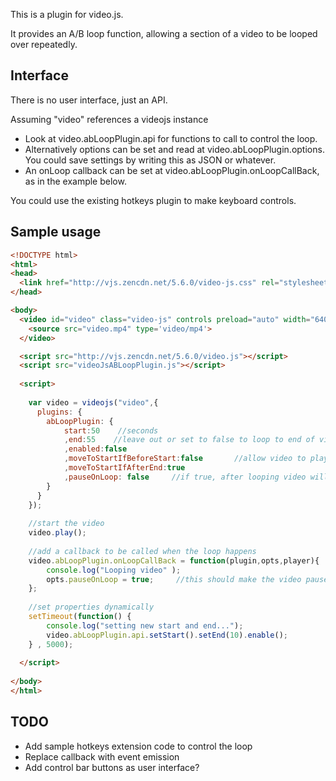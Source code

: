 This is a plugin for video.js.

It provides an A/B loop function, allowing a section of a video to be looped over repeatedly.

Interface
---------

There is no user interface, just an API. 

Assuming "video" references a videojs instance 
* Look at video.abLoopPlugin.api for functions to call to control the loop.
* Alternatively options can be set and read at video.abLoopPlugin.options. You could save settings by writing this as JSON or whatever.
* An onLoop callback can be set at video.abLoopPlugin.onLoopCallBack, as in the example below.

You could use the existing hotkeys plugin to make keyboard controls.

Sample usage
------------

```html
<!DOCTYPE html>
<html>
<head>
  <link href="http://vjs.zencdn.net/5.6.0/video-js.css" rel="stylesheet">
</head>

<body>
  <video id="video" class="video-js" controls preload="auto" width="640" height="264" data-setup="{}">
    <source src="video.mp4" type='video/mp4'>
  </video>

  <script src="http://vjs.zencdn.net/5.6.0/video.js"></script>
  <script src="videoJsABLoopPlugin.js"></script>
  
  <script>
	
	var video = videojs("video",{
	  plugins: {
  		abLoopPlugin: {
  			start:50    //seconds
  			,end:55    //leave out or set to false to loop to end of video
  			,enabled:false
  			,moveToStartIfBeforeStart:false       //allow video to play normally before the loop section?
  			,moveToStartIfAfterEnd:true
  			,pauseOnLoop: false     //if true, after looping video will pause
  		}
	  }
	});
	
	//start the video
	video.play();
	
	//add a callback to be called when the loop happens
	video.abLoopPlugin.onLoopCallBack = function(plugin,opts,player){
		console.log("Looping video" );
		opts.pauseOnLoop = true;     //this should make the video pause at the beginning of the subsequent loop
	};
	
	//set properties dynamically
	setTimeout(function() {	
		console.log("setting new start and end...");
		video.abLoopPlugin.api.setStart().setEnd(10).enable();
	} , 5000);
	
  </script>
  
</body>
</html>
```

TODO
----

* Add sample hotkeys extension code to control the loop
* Replace callback with event emission
* Add control bar buttons as user interface?
